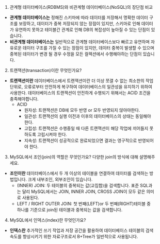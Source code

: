 1. 관계형 데이터베이스(RDBMS)와 비관계형 데이터베이스(NoSQL)의 장단점 비교

- **관계형 데이터베이스는** 정해진 스키마에 따라 데이터를 저장해서 명확한 데이터 구조를 보장하고, 데이터가 중복 저장되지 않는 장점이 있지만, 스키마로 인해 데이터가 유연하지 못하고 테이블간 관계로 인해 DB의 복잡성이 높아질 수 있는 단점이 있습니다.
- **비관계형 데이터베이스는** 일반적으로 관계형 데이터베이스보다 빠르고 유연하며 자유로운 데이터 구조를 가질 수 있는 장점이 있지만, 데이터 중복이 발생할 수 있으며 중복된 데이터가 변경 될 경우 수정을 모든 컬렉션에서 수행해야하는 단점이 있습니다.

2. 트랜잭션(transaction)이란 무엇인가요?

- **트랜잭션이란** 데이터베이스에서 트랜잭션이란 더 이상 쪼갤 수 없는 최소한의 작업 단위로, 오류로부터 안전하게 복구하여 데이터베이스의 일관성을 유지하기 위하여 사용한다. 데이터베이스의 트랜잭션이 안전하게 수행되기 위해서는 ACID 조건을 충족해야합니다.
    - ACID
        - 원자성: 트랜잭션은 DB에 모두 반영 or 모두 반영되지 않아야한다.
        - 일관성: 트랜잭션의 실행 이전과 이후의 데이터베이스의 상태는 동일해야 한다.
        - 고립성: 트랜잭션은 수행중일 때 다른 트랜잭션이 해당 작업에 끼어들지 못하도록 고립시켜야 한다.
        - 지속성: 트랜잭션이 성공적으로 완료되었으면 결과는 영구적으로 반영되어야 한다.

3. MySQL에서 조인(join)의 역할은 무엇인가요? 다양한 join의 방식에 대해 설명해주세요.

- **조인이란** 데이터베이스에서 두 개 이상의 테이블을 연결하여 데이터를 검색하는 방법입니다. 크게 내부조인, 외부조인이 있습니다.
    - (INNER) JOIN: 두 테이블의 중복되는 값(교집합)을 검색합니다. 표준 SQL과는 달리 MySQL에서는 JOIN, INNER JOIN, CROSS JOIN이 모두 같은 의미로 사용된다.
    - LEFT / RIGHT OUTER JOIN: 첫 번째(LEFT)or 두 번째(RIGHT)테이블 중 하나를 기준으로 join된 테이블과 중복되는 값을 검색합니다.

4. MySQL에서 인덱스(index)란 무엇인가요?

- **인덱스란** 추가적인 쓰기 작업과 저장 공간을 활용하여 데이터베이스 테이블의 검색 속도를 향상시키기 위한 자료구조로서 B+Tree가 일반적으로 사용됩니다.
